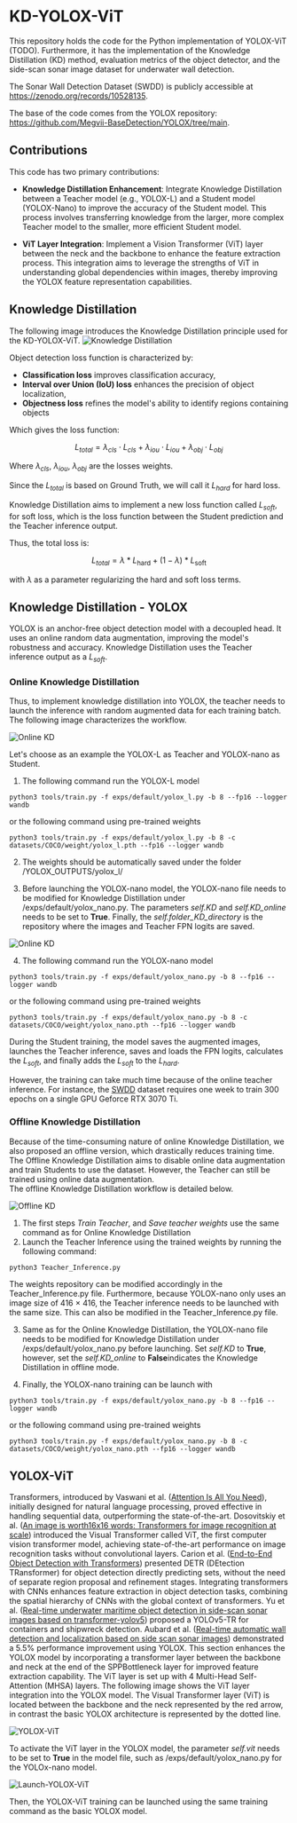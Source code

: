 # KD-YOLOX-ViT
This repository holds the code for the Python implementation of YOLOX-ViT (TODO). Furthermore, it has the implementation of the Knowledge Distillation (KD) method, evaluation metrics of the object detector, and the side-scan sonar image dataset for underwater wall detection.

The Sonar Wall Detection Dataset (SWDD) is publicly accessible at https://zenodo.org/records/10528135.

The base of the code comes from the YOLOX repository: https://github.com/Megvii-BaseDetection/YOLOX/tree/main.

## Contributions

This code has two primary contributions:

- **Knowledge Distillation Enhancement**: Integrate Knowledge Distillation between a Teacher model (e.g., YOLOX-L) and a Student model (YOLOX-Nano) to improve the accuracy of the Student model. This process involves transferring knowledge from the larger, more complex Teacher model to the smaller, more efficient Student model.

- **ViT Layer Integration**: Implement a Vision Transformer (ViT) layer between the neck and the backbone to enhance the feature extraction process. This integration aims to leverage the strengths of ViT in understanding global dependencies within images, thereby improving the YOLOX feature representation capabilities.
  



## Knowledge Distillation
The following image introduces the Knowledge Distillation principle used for the KD-YOLOX-ViT.
![Knowledge Distillation](images/KD-github.png "Knowledge Distillation")

Object detection loss function is characterized by:
- **Classification loss** improves classification accuracy, 
- **Interval over Union (IoU) loss** enhances the precision of object localization,
- **Objectness loss** refines the model's ability to identify regions containing objects

Which gives the loss function: 

$$L_{total} = \lambda_{cls} \cdot L_{cls} + \lambda_{iou} \cdot L_{iou} + \lambda_{obj} \cdot L_{obj}$$

Where $\lambda_{cls}$, $\lambda_{iou}$, $\lambda_{obj}$ are the losses weights.


Since the $L_{total}$ is based on Ground Truth, we will call it $L_{hard}$ for hard loss.

Knowledge Distillation aims to implement a new loss function called $L_{soft}$, for soft loss, which is the loss function between the Student prediction and the Teacher inference output.

Thus, the total loss is:

$$L_{total} = \lambda * L_{\text{hard}} + (1 - \lambda) * L_{\text{soft}}$$ 

with $\lambda$ as a parameter regularizing the hard and soft loss terms.

## Knowledge Distillation - YOLOX
YOLOX is an anchor-free object detection model with a decoupled head. It uses an online random data augmentation, improving the model's robustness and accuracy.
Knowledge Distillation uses the Teacher inference output as a $L_{soft}$.
### Online Knowledge Distillation
Thus, to implement knowledge distillation into YOLOX, the teacher needs to launch the inference with random augmented data for each training batch. The following image characterizes the workflow.   

![Online KD](images/Online-KD.png "Online KD")

Let's choose as an example the YOLOX-L as Teacher and YOLOX-nano as Student.

1. The following command run the YOLOX-L model
```shell
python3 tools/train.py -f exps/default/yolox_l.py -b 8 --fp16 --logger wandb
```
or the following command using pre-trained weights 
```shell
python3 tools/train.py -f exps/default/yolox_l.py -b 8 -c datasets/COCO/weight/yolox_l.pth --fp16 --logger wandb
```

2. The weights should be automatically saved under the folder /YOLOX_OUTPUTS/yolox_l/

3. Before launching the YOLOX-nano model, the YOLOX-nano file needs to be modified for Knowledge Distillation under /exps/default/yolox_nano.py. The parameters *self.KD* and *self.KD\_online* needs to be set to **True**. Finally, the *self.folder_KD_directory* is the repository where the images and Teacher FPN logits are saved.  

![Online KD](images/Online-KD-Code.png "Online KD")

4. The following command run the YOLOX-nano model
```shell
python3 tools/train.py -f exps/default/yolox_nano.py -b 8 --fp16 --logger wandb
```
or the following command using pre-trained weights 
```shell
python3 tools/train.py -f exps/default/yolox_nano.py -b 8 -c datasets/COCO/weight/yolox_nano.pth --fp16 --logger wandb
```

During the Student training, the model saves the augmented images, launches the Teacher inference, saves and loads the FPN logits, calculates the $L_{soft}$, and finally adds the $L_{soft}$ to the $L_{hard}$. 

However, the training can take much time because of the online teacher inference. For instance, the [SWDD](https://zenodo.org/records/10528135) dataset requires one week to train 300 epochs on a single GPU Geforce RTX 3070 Ti.  

### Offline Knowledge Distillation
Because of the time-consuming nature of online Knowledge Distillation, we also proposed an offline version, which drastically reduces training time. The Offline Knowledge Distillation aims to disable online data augmentation and train Students to use the dataset. However, the Teacher can still be trained using online data augmentation.    
The offline Knowledge Distillation workflow is detailed below.

![Offline KD](images/Offline-KD.png "Offline KD")
1. The first steps *Train Teacher*, and *Save teacher weights* use the same command as for Online Knowledge Distillation
2. Launch the Teacher Inference using the trained weights by running the following command:
```shell
python3 Teacher_Inference.py
```
The weights repository can be modified accordingly in the Teacher_Inference.py file. Furthermore, because YOLOX-nano only uses an image size of 416 $\times$ 416, the Teacher inference needs to be launched with the same size. This can also be modified in the Teacher_Inference.py file.

3. Same as for the Online Knowledge Distillation, the YOLOX-nano file needs to be modified for Knowledge Distillation under /exps/default/yolox_nano.py before launching. Set *self.KD* to **True**, however, set the *self.KD\_online* to **False**indicates the Knowledge Distillation in offline mode.   

4. Finally, the YOLOX-nano training can be launch with 
```shell
python3 tools/train.py -f exps/default/yolox_nano.py -b 8 --fp16 --logger wandb
```
or the following command using pre-trained weights 
```shell
python3 tools/train.py -f exps/default/yolox_nano.py -b 8 -c datasets/COCO/weight/yolox_nano.pth --fp16 --logger wandb
```

## YOLOX-ViT
Transformers, introduced by Vaswani et al. ([Attention Is All You Need](https://proceedings.neurips.cc/paper_files/paper/2017/file/3f5ee243547dee91fbd053c1c4a845aa-Paper.pdf)), initially designed for natural language processing, proved effective in handling sequential data, outperforming the state-of-the-art. Dosovitskiy et al. ([An image is worth16x16 words: Transformers for image recognition at scale](https://api.semanticscholar.org/CorpusID:225039882)) introduced the Visual Transformer called ViT, the first computer vision transformer model, achieving state-of-the-art performance on image recognition tasks without convolutional
layers. Carion et al. ([End-to-End Object Detection with Transformers](https://link.springer.com/chapter/10.1007/978-3-030-58452-8_13)) presented DETR (DEtection TRansformer) for object detection directly predicting sets, without the need of separate region proposal and refinement stages. Integrating transformers with CNNs enhances feature extraction in object detection tasks, combining the spatial hierarchy of CNNs with the global context of transformers. Yu et al. ([Real-time underwater maritime object detection in side-scan sonar images based on transformer-yolov5](https://www.mdpi.com/2072-4292/13/18/3555)) proposed a YOLOv5-TR for containers and shipwreck detection. Aubard et al. ([Real-time automatic wall detection and localization based on side scan sonar images](https://ieeexplore.ieee.org/document/9965813)) demonstrated a 5.5% performance improvement using YOLOX. This section enhances the YOLOX model by incorporating a transformer layer between the backbone and neck at the end of the SPPBottleneck layer for improved feature extraction capability. The ViT layer is set up with 4 Multi-Head Self-Attention (MHSA) layers. The following image shows the ViT layer integration into the YOLOX model. The Visual Transformer layer (ViT) is located between the backbone and the neck represented by the red arrow, in contrast the basic YOLOX architecture is represented by the dotted line.

![YOLOX-ViT](images/YoloX-ViT-Model.png "YOLOX-ViT")

To activate the ViT layer in the YOLOX model, the parameter *self.vit* needs to be set to **True** in the model file, such as /exps/default/yolox_nano.py for the YOLOx-nano model. 

![Launch-YOLOX-ViT](images/Launch-ViT.png "Launch-YOLOX-ViT")

Then, the YOLOX-ViT training can be launched using the same training command as the basic YOLOX model. 

<!-- ## Experimental Results
### YOLOX - YOLOX-ViT Comparison
This Experimental Results is divided into two different experiments.
The first experiment compares the basic YOLOX architecture with the YOLOX-Vit model using the [SWDD](https://zenodo.org/records/10528135) dataset, which is represented on the following table. They are both comapred with and whithout online data augmentation (called "-noAug").

![YOLOX-ViT](images/Comparison-YOLOX-YOLOX-ViT.png "YOLOX-ViT")
 
$\textit{TP}$ and $\textit{FP}$ are, respectively, the True and False positive percentages over the extracted video images. $\textit{Pr}$ is the precision of the detection based on the proportion of correctly identified objects among all detections, with precise bounding box placement. In contrast, Average Precision at 50\% IoU ($\textit{AP}_{50}$) evaluates the balance between precision and recall (proportion of actual objects correctly identified by the model, again considering the accuracy of the bounding box positioning), thereby providing a comprehensive assessment of the model’s ability to accurately detect objects, ensure correct bounding box alignment, and minimize false positives and negatives. $\textit{AP}_{50}$ average precision at an Intersection over Union (IoU) threshold of 0.5 where the AP considers a range of IoU thresholds from 0.5 to 0.95. $\textit{Detection}$ on video quantifies the duration, manually timed, where the model correctly detects a wall when it is in the video. $\textit{FP}$ on video denotes the count of false positive detections, indicating instances where the model incorrectly identified a wall during the video inference.

The experiment is divided into two parts, as detailed in Section 4. The first
part involves training with online random data augmentation, while the second part proceeds without it. The comparative analysis of the L and L-ViT models, particularly in the experiments with extracted images, reveals some limitations. The metrics for L and L-ViT are inferior compared to L-noAug and L-ViT-noAug, indicating that the models perform better without online data augmentation. This suggests that the limited dataset size may adversely impact the performance of larger models like YOLOX-L. However, visual experiments demonstrate that YOLOX-L-ViT offers superior detection performance. Additionally, integrating the ViT layer enhances the basic YOLOX model’s capabilities. It boosts video
detection by approximately 8% with L, and 23% for Nano. However, visual interpretations indicate that the ViT-enhanced models underperform relative to their basic architecture without online data augmentation. While detection rates increased, so did false positives, suggesting that the models may overly generalize bright objects as walls.

### Knowledge Distillation - Results
The following table shows the results using Knowledge Distillation for improving the Student accuracy, and compares the Knowledge Distillation on the basic YOLOX architecture and the YOLOX-Vit version.

![YOLOX-ViT](images/KD-Comparison.png "YOLOX-ViT")

It demonstrates that KD effectively decreased the False Positive rate. Additionally, the ViT layer further reduced False Positives in the student models. Specifically, for Nano-noAug, the basic model lowered False Positives by about 0.3%, whereas the ViT variant reduced by ∼6%. The Nano-ViT-noAug, with the basic model as a teacher, cut False Positives by ∼12.95%, and the ViT version managed a reduction of about 20.35%. -->